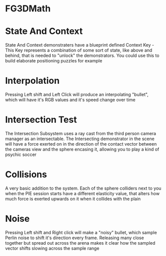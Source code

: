 # FG3DMath
# State And Context

State And Context demonstraters have a blueprint defined Context Key - This Key represents
a combination of some sort of state, like above and behind, that is needed to "unlock" the demonstrators.
You could use this to build elaborate positioning  puzzles for example

# Interpolation

Pressing Left shift and Left Click will produce an interpolating "bullet", which will have it's RGB values and it's speed change over time

# Intersection Test

The Intersection Subsystem uses a ray cast from the third person camera manager as an intersectable.
The Intersecting demonstrator in the scene will have a force exerted on in the direction of the contact vector between the cameras
view and the sphere encasing it, allowing you to play a kind of psychic soccer

# Collisions

A very basic addition to the system. Each of the sphere colliders next to you when the PIE session starts have a different elasticity value,
that alters how much force is exerted upwards on it when it collides with the plain


# Noise

Pressing Left shift and Right click will make a "noisy" bullet, which sample Perlin noise to shift it's direction every frame.
Releasing many close together but spread out across the arena makes it clear how the sampled vector shifts slowing across the sample range

